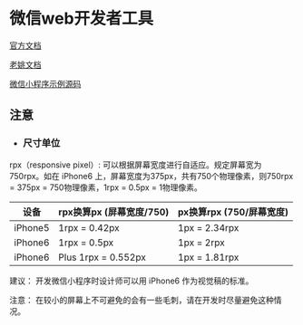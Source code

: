 # 微信web开发者工具

[官方文档](https://developers.weixin.qq.com/miniprogram/dev/framework/structure.html)

[老姚文档](https://github.com/Wscats/Good-Text-Share/issues/58)

[微信小程序示例源码](https://github.com/wechat-miniprogram/miniprogram-demo)

## 注意

- ### 尺寸单位
rpx（responsive pixel）: 可以根据屏幕宽度进行自适应。规定屏幕宽为750rpx。如在 iPhone6 上，屏幕宽度为375px，共有750个物理像素，则750rpx = 375px = 750物理像素，1rpx = 0.5px = 1物理像素。



|设备|rpx换算px (屏幕宽度/750)|px换算rpx (750/屏幕宽度)|
|-|-|-|
|iPhone5| 	1rpx = 0.42px| 	1px = 2.34rpx|
|iPhone6	|1rpx = 0.5px	|1px = 2rpx|
|iPhone6 |Plus	1rpx = 0.552px	|1px = 1.81rpx|

建议： 开发微信小程序时设计师可以用 iPhone6 作为视觉稿的标准。

注意： 在较小的屏幕上不可避免的会有一些毛刺，请在开发时尽量避免这种情况。


